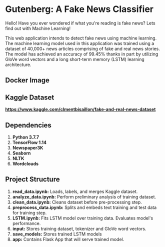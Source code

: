 # Gutenberg: A Fake News Classifier

Hello! Have you ever wondered if what you're reading is fake news? Lets find out with Machine Learning!

This web application intends to detect fake news using machine learning. The machine learning model
used in this application was trained using a dataset of 40,000+ news articles comprising of fake and real news
stories. The model has achieved an accuracy of 99.45% thanks in part by utilizing GloVe word vectors and a long
short-term memory (LSTM) learning architecture.

## Docker Image

    
## Kaggle Dataset

**https://www.kaggle.com/clmentbisaillon/fake-and-real-news-dataset**


## Dependencies

1. **Python 3.7.7**
2. **TensorFlow 1.14**
3. **Newspaper3K**
4. **Seaborn**
5. **NLTK**
6. **Wordclouds**

## Project Structure

1. **read_data.ipynb:** Loads, labels, and merges Kaggle dataset.
2. **analyze_data.ipynb:** Perform preliminary analysis of training dataset.
3. **clean_data.ipynb:**  Cleans dataset before pre-processing step.
4. **preprocess_data.ipynb:** Splits and embeds text training and test data for training step.
5. **LSTM.ipynb:** Fits LSTM model over training data. Evaluates model's performance.
6. **input:** Stores training dataset, tokenizer and GloVe word vectors.
7. **save_models:** Stores trained LSTM models
8. **app:** Contains Flask App that will serve trained model.

